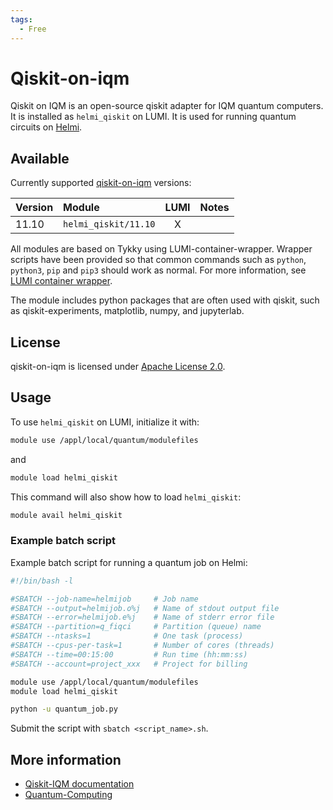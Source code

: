 ```yaml
---
tags:
  - Free
---
```


# Qiskit-on-iqm

Qiskit on IQM is an open-source qiskit adapter for IQM quantum computers. It is
installed as `helmi_qiskit` on LUMI. It is used for running quantum circuits on
[Helmi](../computing/quantum-computing/helmi/running-on-helmi.md).

## Available

Currently supported [qiskit-on-iqm](https://iqm-finland.github.io/qiskit-on-iqm/)
versions:

| Version | Module                               | LUMI  | Notes           |
|:--------|:-------------------------------------|:-----:|-----------------|
| 11.10   | `helmi_qiskit/11.10`                 | X     |                 |

All modules are based on Tykky using LUMI-container-wrapper.
Wrapper scripts have been provided so that common commands such as `python`,
`python3`, `pip` and `pip3` should work as normal. For more information, see
[LUMI container wrapper](https://docs.lumi-supercomputer.eu/software/installing/container-wrapper/).

The module includes python packages that are often used with qiskit, such as
qiskit-experiments, matplotlib, numpy, and jupyterlab.

## License

qiskit-on-iqm is licensed under
[Apache License 2.0](https://github.com/iqm-finland/qiskit-on-iqm/blob/main/LICENSE).

## Usage

To use `helmi_qiskit` on LUMI, initialize it with:

```bash
module use /appl/local/quantum/modulefiles
```

and 

```bash
module load helmi_qiskit
```

This command will also show how to load `helmi_qiskit`:

```bash
module avail helmi_qiskit
```

### Example batch script

Example batch script for running a quantum job on Helmi:

```bash title="LUMI"
#!/bin/bash -l

#SBATCH --job-name=helmijob     # Job name
#SBATCH --output=helmijob.o%j   # Name of stdout output file
#SBATCH --error=helmijob.e%j    # Name of stderr error file
#SBATCH --partition=q_fiqci     # Partition (queue) name
#SBATCH --ntasks=1              # One task (process)
#SBATCH --cpus-per-task=1       # Number of cores (threads)
#SBATCH --time=00:15:00         # Run time (hh:mm:ss)
#SBATCH --account=project_xxx   # Project for billing

module use /appl/local/quantum/modulefiles
module load helmi_qiskit

python -u quantum_job.py
```

Submit the script with `sbatch <script_name>.sh`.

## More information

- [Qiskit-IQM documentation](https://iqm-finland.github.io/qiskit-on-iqm/)
- [Quantum-Computing](../computing/quantum-computing/helmi/running-on-helmi.md)
